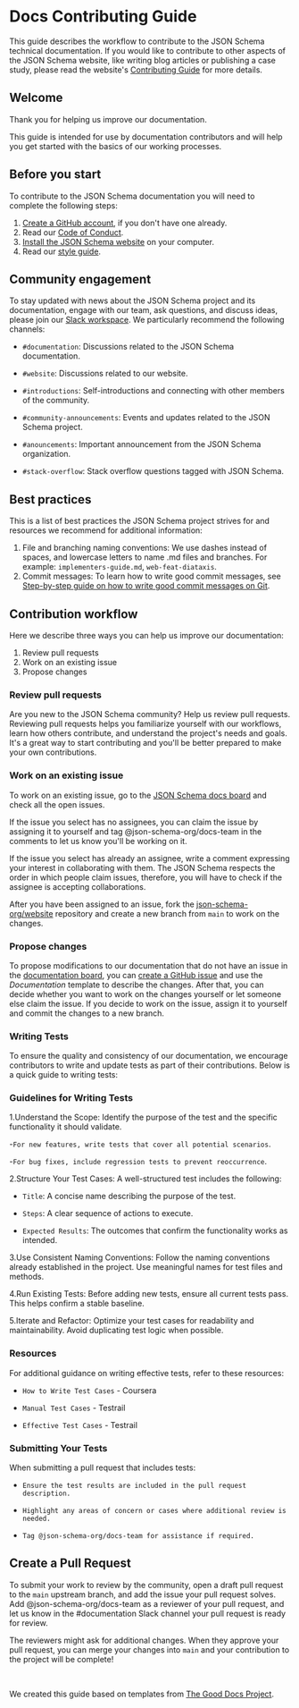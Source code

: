 # Docs Contributing Guide

This guide describes the workflow to contribute to the JSON Schema technical documentation. If you would like to contribute to other aspects of the JSON Schema website, like writing blog articles or publishing a case study, please read the website's [Contributing Guide](https://github.com/json-schema-org/website/blob/main/CONTRIBUTING.md) for more details. 

## Welcome
Thank you for helping us improve our documentation.

This guide is intended for use by documentation contributors and will help you get started with the basics of our working processes.

## Before you start
To contribute to the JSON Schema documentation you will need to complete the following steps:

1. [Create a GitHub account](https://docs.github.com/en/get-started/start-your-journey/creating-an-account-on-github), if you don't have one already.
2. Read our [Code of Conduct](https://json-schema.org/overview/code-of-conduct).
3. [Install the JSON Schema website](https://github.com/json-schema-org/website/blob/main/INSTALLATION.md) on your computer.
4. Read our [style guide](https://json-schema.org/md-style-guide). 

## Community engagement
To stay updated with news about the JSON Schema project and its documentation, engage with our team, ask questions, and discuss ideas, please join our [Slack workspace](https://json-schema.org/slack). We particularly recommend the following channels:

- `#documentation`: Discussions related to the JSON Schema documentation.

- `#website`: Discussions related to our website.

- `#introductions`: Self-introductions and connecting with other members of the community.

- `#community-announcements`: Events and updates related to the JSON Schema project.

- `#anouncements`: Important announcement from the JSON Schema organization.

- `#stack-overflow`: Stack overflow questions tagged with JSON Schema.
  
## Best practices

This is a list of best practices the JSON Schema project strives for and resources we recommend for additional information:

1. File and branching naming conventions: We use dashes instead of spaces, and lowercase letters to name .md files and branches. For example: `implementers-guide.md`, `web-feat-diataxis`.
2. Commit messages: To learn how to write good commit messages, see [Step-by-step guide on how to write good commit messages on Git](https://www.freecodecamp.org/news/how-to-write-better-git-commit-messages/).

## Contribution workflow 

Here we describe three ways you can help us improve our documentation:


1. Review pull requests
2. Work on an existing issue 
3. Propose changes 

### Review pull requests

Are you new to the JSON Schema community? Help us review pull requests. Reviewing pull requests helps you familiarize yourself with our workflows, learn how others contribute, and understand the project's needs and goals. It's a great way to start contributing and you'll be better prepared to make your own contributions.  

### Work on an existing issue

To work on an existing issue, go to the [JSON Schema docs board](https://github.com/orgs/json-schema-org/projects/16) and check all the open issues.  

If the issue you select has no assignees, you can claim the issue by assigning it to yourself and tag @json-schema-org/docs-team in the comments to let us know you'll be working on it. 

If the issue you select has already an assignee, write a comment expressing your interest in collaborating with them. The JSON Schema respects the order in which people claim issues, therefore, you will have to check if the assignee is accepting collaborations.

After you have been assigned to an issue, fork the [json-schema-org/website](https://github.com/json-schema-org/website) repository and create a new branch from `main` to work on the changes. 

### Propose changes

To propose modifications to our documentation that do not have an issue in the [documentation board](https://github.com/orgs/json-schema-org/projects/16), you can [create a GitHub issue](https://docs.github.com/en/issues/tracking-your-work-with-issues/creating-an-issue#creating-an-issue-from-a-repository) and use the *Documentation* template to describe the changes. After that, you can decide whether you want to work on the changes yourself or let someone else claim the issue. If you decide to work on the issue, assign it to yourself and commit the changes to a new branch. 

### Writing Tests

To ensure the quality and consistency of our documentation, we encourage contributors to write and update tests as part of their contributions. Below is a quick guide to writing tests:

### Guidelines for Writing Tests

1.Understand the Scope: Identify the purpose of the test and the specific functionality it should validate.

-`For new features, write tests that cover all potential scenarios`.

-`For bug fixes, include regression tests to prevent reoccurrence`.

2.Structure Your Test Cases: A well-structured test includes the following:

- `Title`: A concise name describing the purpose of the test.

- `Steps`: A clear sequence of actions to execute.

- `Expected Results`: The outcomes that confirm the functionality works as intended.

3.Use Consistent Naming Conventions: Follow the naming conventions already established in the project. Use meaningful names for test files and methods.

4.Run Existing Tests: Before adding new tests, ensure all current tests pass. This helps confirm a stable baseline.

5.Iterate and Refactor: Optimize your test cases for readability and maintainability. Avoid duplicating test logic when possible.

### Resources

For additional guidance on writing effective tests, refer to these resources:

- `How to Write Test Cases` - Coursera

- `Manual Test Cases` - Testrail

- `Effective Test Cases` - Testrail

### Submitting Your Tests

 When submitting a pull request that includes tests:

- `Ensure the test results are included in the pull request description.`

- `Highlight any areas of concern or cases where additional review is needed.`

- `Tag @json-schema-org/docs-team for assistance if required.`

## Create a Pull Request

To submit your work to review by the community, open a draft pull request to the `main` upstream branch, and add the issue your pull request solves. Add @json-schema-org/docs-team as a reviewer of your pull request, and let us know in the #documentation Slack channel your pull request is ready for review. 

The reviewers might ask for additional changes. When they approve your pull request, you can merge your changes into `main` and your contribution to the project will be complete!

<br>

We created this guide based on templates from [The Good Docs Project](https://www.thegooddocsproject.dev/).
